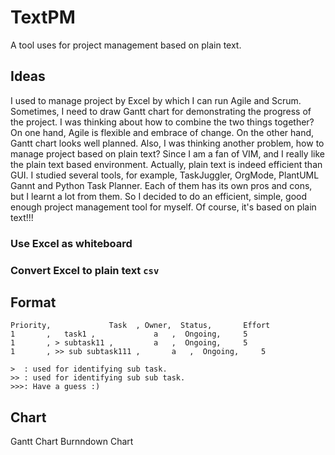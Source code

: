 # TextPM
A tool uses for project management based on plain text.

## Ideas
I used to manage project by Excel by which I can run Agile and Scrum.
Sometimes, I need to draw Gantt chart for demonstrating the progress of the project.
I was thinking about how to combine the two things together?
On one hand, Agile is flexible and embrace of change. On the other hand, Gantt chart looks well planned.
Also, I was thinking another problem, how to manage project based on plain text?
Since I am a fan of VIM, and I really like the plain text based environment.
Actually, plain text is indeed efficient than GUI.
I studied several tools, for example, TaskJuggler, OrgMode, PlantUML Gannt and Python Task Planner.
Each of them has its own pros and cons, but I learnt a lot from them.
So I decided to do an efficient, simple, good enough project management tool for myself.
Of course, it's based on plain text!!!

### Use Excel as whiteboard
### Convert Excel to plain text `csv`


## Format

```
Priority,  		      Task	, Owner,  Status,   	Effort
1       ,   task1 ,		       	a   ,  Ongoing,		5 
1       , > subtask11 ,		 	a   ,  Ongoing,		5 
1       , >> sub subtask111 ,		a   ,  Ongoing,		5 

>  : used for identifying sub task.
>> : used for identifying sub sub task.
>>>: Have a guess :)
```

## Chart
Gantt Chart 
Burnndown Chart


